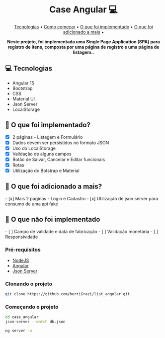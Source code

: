 <h1 align="center" style="font-weight: bold;">Case Angular 💻</h1>

<p align="center">
 <a href="#tech">Tecnologias</a> • 
 <a href="#started">Como começar</a> • 
 <a href="#implemented">O que foi implementado</a> • 
  <a href="#add">O que foi adicionado a mais</a> • 
</p>

<p align="center">
    <b>Neste projeto, foi implementada uma Single Page Application (SPA) para registro de itens, composta por uma página de registro e uma página de listagem..</b>
</p>

<h2 id="technologies">💻 Tecnologias</h2>

- Angular 15
- Bootstrap
- CSS
- Material UI
- Json Server
- LocalStorage

<h2 id="implemented">🚀 O que foi implementado?</h2>

- [x] 2 páginas - Listagem e Formulário
- [x] Dados devem ser persistidos no formato JSON
- [x] Uso do LocalStorage
- [x] Validação de alguns campos 
- [x] Botão de Salvar, Cancelar e Editar funcionais
- [x] Rotas
- [x] Utilização do Botstrap e Material

<h2 id="add">🚀 O que foi adicionado a mais?</h2>
- [x] Mais 2 páginas - Login e Cadastro
- [x] Utilização de json server para consumo de uma api fake

<h2 id="started">🚀 O que não foi implementado</h2>
- [ ] Campo de validade e data de fabricação
- [ ] Validação monetária
- [ ] Responsividade

<h3>Pré-requisitos</h3>

- [NodeJS](https://nodejs.org/en)
- [Angular](https://angular.dev)
- [Json Server](https://www.npmjs.com/package/json-server)

<h3>Clonando o projeto</h3>

```bash
git clone https://github.com/bertiGrazi/list_angular.git
```

<h3>Começando o projeto</h3>

```bash
cd case_angular
json-server --watch db.json

ng server -o
```
